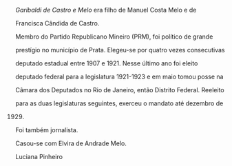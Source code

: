 

*Garibaldi de Castro e Melo* era filho de Manuel Costa Melo e de

Francisca Cândida de Castro.



Membro do Partido Republicano Mineiro (PRM), foi político de grande

prestígio no município de Prata. Elegeu-se por quatro vezes consecutivas

deputado estadual entre 1907 e 1921. Nesse último ano foi eleito

deputado federal para a legislatura 1921-1923 e em maio tomou posse na

Câmara dos Deputados no Rio de Janeiro, então Distrito Federal. Reeleito

para as duas legislaturas seguintes, exerceu o mandato até dezembro de

1929.



Foi também jornalista.



Casou-se com Elvira de Andrade Melo.



Luciana Pinheiro



